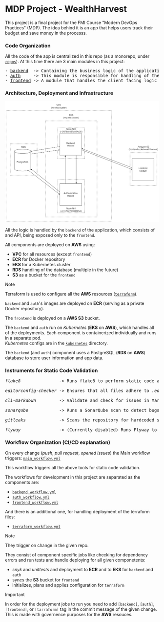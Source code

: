 # MDP Project - WealthHarvest

This project is a final project for the FMI Course "Modern DevOps Practices" (MDP). The idea behind it is an app that helps users track their budget and save money in the processs.

### Code Organization

All the code of the app is centralized in this repo (as a monorepo, under [`repos`](./repos)). At this time there are 3 main modules in this project:
<pre>
- <a href="https://github.com/asen-krasimirov/WealthHarvest/tree/main/repos/backend">backend</a>  -> Containing the business logic of the application (as of now it consists of an FastAPI api).
- <a href="https://github.com/asen-krasimirov/WealthHarvest/tree/main/repos/auth">auth</a>     -> This module is responsible for handling of the authentication logic (made separate for easier replacement in the future).
- <a href="https://github.com/asen-krasimirov/WealthHarvest/tree/main/repos/frontend">frontend</a> -> A module that handles the client facing logic of the application.
</pre>

### Architecture, Deployment and Infrastructure

![Diagram](./documentation/project_deployment_schema.png)

All the logic is handled by the `backend` of the application, which consists of and API, being exposed only to the `frontend`.

All components are deployed on **AWS** using:
- **VPC** for all resources (except `frontend`)
- **ECR** for Docker repository
- **EKS** for a Kubernetes cluster
- **RDS** handling of the database (multiple in the future)
- **S3** as a bucket for the `frontend`

> [!Note]
> Terraform is used to configure all the **AWS** resources ([`terraform`](./terraform)).

`backend` and `auth`'s images are deployed on **ECR** (serving as a private Docker repository).

The `frontend` is deployed on a **AWS S3** bucket.

The `backend` and `auth` run on *Kubernetes* (**EKS** on **AWS**), which handles all of the deployments.
Each component is containerized individually and runs in a separate pod.</br>
*Kubernetes* configs are in the [`kubernetes`](./kubernetes) directory.

The `backend` (and `auth`) component uses a PostgreSQL (**RDS** on **AWS**) database to store user information and app data.

### Instruments for Static Code Validation
<pre>
<i>flake8</i>               -> Runs flake8 to perform static code analysis on Python files, identifying syntax errors and enforcing coding standards.

<i>editorconfig-checker</i> -> Ensures that all files adhere to <i>.editorconfig</i> rules for consistent formatting and coding styles.

<i>cli-markdown</i>         -> Validate and check for issues in Markdown (.md) files.

<i>sonarqube</i>            -> Runs a SonarQube scan to detect bugs, vulnerabilities, and code smells across the codebase, providing detailed analysis.

<i>gitleaks</i>             -> Scans the repository for hardcoded secrets and sensitive information to enhance security.

<i>flyway</i>               -> (Currently disabled) Runs Flyway to verify database migrations against the target database for consistency and correctness.
</pre>
### Workflow Organization (CI/CD explanation)

On every change (*push*, *pull request*, *opened issues*) the Main workflow triggers: [`main_workflow.yml`](./.github/workflows/main_workflow.yml)

This workflow triggers all the above tools for static code validation.

The workflows for development in this project are separated as the components are:
- [`backend_workflow.yml`](./.github/workflows/backend_workflow.yml)
- [`auth_workflow.yml`](./.github/workflows/auth_workflow.yml)
- [`frontend_workflow.yml`](./.github/workflows/frontend_workflow.yml)

And there is an additional one, for handling deployment of the terraform files:
- [`terraform_workflow.yml`](./.github/workflows/terraform_workflow.yml)

> [!Note]
> They trigger on change in the given repo.

They consist of component specific jobs like checking for dependency errors and run tests and handle deploying for all given componetents:
- *snyk* and *unittests* and deployment to **ECR** and to **EKS** for `backend` and `auth`
- syncs the **S3** bucket for `frontend`
- initializes, plans and applies configuration for `terraform`

> [!Important]
> In order for the deployment jobs to run you need to add `[backend]`, `[auth]`, `[frontend]`, or `[tarraform]` tag in the commit message of the given change. </br>
> This is made with governence purposes for the **AWS** resouces.

